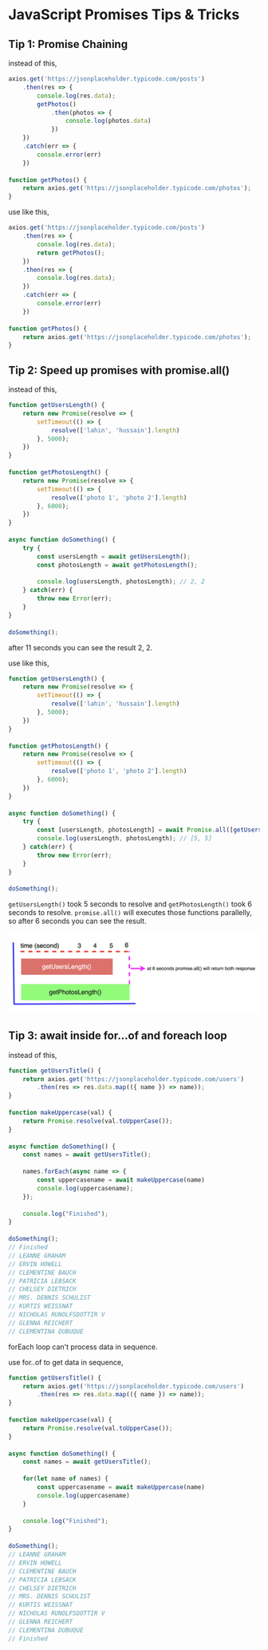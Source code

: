 # JavaScript Promises Tips & Tricks

## Tip 1: Promise Chaining

instead of this, 

```js
axios.get('https://jsonplaceholder.typicode.com/posts')
    .then(res => {
        console.log(res.data);
        getPhotos()
            .then(photos => {
                console.log(photos.data)
            })
    })
    .catch(err => {
        console.error(err)
    })

function getPhotos() {
    return axios.get('https://jsonplaceholder.typicode.com/photos');
}
```

use like this,

```js
axios.get('https://jsonplaceholder.typicode.com/posts')
    .then(res => {
        console.log(res.data);
        return getPhotos();
    })
    .then(res => {
        console.log(res.data);
    })
    .catch(err => {
        console.error(err)
    })

function getPhotos() {
    return axios.get('https://jsonplaceholder.typicode.com/photos');
}
```

## Tip 2: Speed up promises with promise.all()

instead of this,

```js
function getUsersLength() {
    return new Promise(resolve => {
        setTimeout(() => {
            resolve(['lahin', 'hussain'].length)
        }, 5000);
    })
}

function getPhotosLength() {
    return new Promise(resolve => {
        setTimeout(() => {
            resolve(['photo 1', 'photo 2'].length)
        }, 6000);
    })
}

async function doSomething() {
    try {
        const usersLength = await getUsersLength();
        const photosLength = await getPhotosLength();
    
        console.log(usersLength, photosLength); // 2, 2
    } catch(err) {
        throw new Error(err);
    }
}

doSomething();
```
after 11 seconds you can see the result 2, 2.

use like this,

```js
function getUsersLength() {
    return new Promise(resolve => {
        setTimeout(() => {
            resolve(['lahin', 'hussain'].length)
        }, 5000);
    })
}

function getPhotosLength() {
    return new Promise(resolve => {
        setTimeout(() => {
            resolve(['photo 1', 'photo 2'].length)
        }, 6000);
    })
}

async function doSomething() {
    try {
        const [usersLength, photosLength] = await Promise.all([getUsersLength(), getPhotosLength()]);
        console.log(usersLength, photosLength); // [5, 5]
    } catch(err) {
        throw new Error(err);
    }
}

doSomething();
```
`getUsersLength()` took 5 seconds to resolve and `getPhotosLength()` took 6 seconds to resolve. `promise.all()` will executes those functions parallelly, so after 6 seconds you can see the result.

<p align="center">
  <img src="./assets/images/promise-all-1.png" alt="promise.all">
</p>

## Tip 3: await inside for...of and foreach loop

instead of this,

```js
function getUsersTitle() {
    return axios.get('https://jsonplaceholder.typicode.com/users')
        .then(res => res.data.map(({ name }) => name));
}

function makeUppercase(val) {
    return Promise.resolve(val.toUpperCase());
}

async function doSomething() {
    const names = await getUsersTitle();

    names.forEach(async name => {
        const uppercasename = await makeUppercase(name)
        console.log(uppercasename);
    });

    console.log("Finished");
}

doSomething();
// Finished
// LEANNE GRAHAM
// ERVIN HOWELL
// CLEMENTINE BAUCH
// PATRICIA LEBSACK
// CHELSEY DIETRICH
// MRS. DENNIS SCHULIST
// KURTIS WEISSNAT
// NICHOLAS RUNOLFSDOTTIR V
// GLENNA REICHERT
// CLEMENTINA DUBUQUE
```

forEach loop can't process data in sequence.

use for..of to get data in sequence,

```js
function getUsersTitle() {
    return axios.get('https://jsonplaceholder.typicode.com/users')
        .then(res => res.data.map(({ name }) => name));
}

function makeUppercase(val) {
    return Promise.resolve(val.toUpperCase());
}

async function doSomething() {
    const names = await getUsersTitle();

    for(let name of names) {
        const uppercasename = await makeUppercase(name)
        console.log(uppercasename)
    }

    console.log("Finished");
}

doSomething();
// LEANNE GRAHAM
// ERVIN HOWELL
// CLEMENTINE BAUCH
// PATRICIA LEBSACK
// CHELSEY DIETRICH
// MRS. DENNIS SCHULIST
// KURTIS WEISSNAT
// NICHOLAS RUNOLFSDOTTIR V
// GLENNA REICHERT
// CLEMENTINA DUBUQUE
// Finished
```